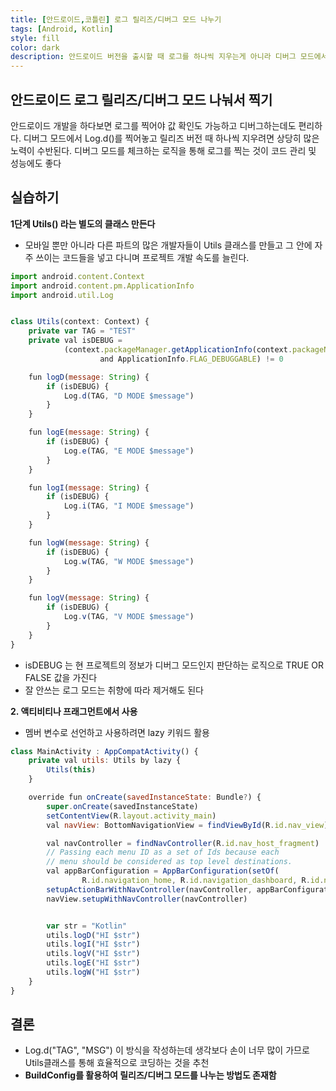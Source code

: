 ```yaml
---
title: [안드로이드,코틀린] 로그 릴리즈/디버그 모드 나누기
tags: [Android, Kotlin]
style: fill
color: dark
description: 안드로이드 버전을 출시할 때 로그를 하나씩 지우는게 아니라 디버그 모드에서만 작동되도록 만들기
---
```


## 안드로이드 로그 릴리즈/디버그 모드 나눠서 찍기
안드로이드 개발을 하다보면 로그를 찍어야 값 확인도 가능하고 디버그하는데도 편리하다. 디버그 모드에서 Log.d()를 찍어놓고 릴리즈 버전 때 하나씩 지우려면 상당히 많은 노력이 수반된다. 디버그 모드를 체크하는 로직을 통해 로그를 찍는 것이 코드 관리 및 성능에도 좋다


## 실습하기
**1단계 Utils() 라는 별도의 클래스 만든다**
- 모바일 뿐만 아니라 다른 파트의 많은 개발자들이 Utils 클래스를 만들고 그 안에 자주 쓰이는 코드들을 넣고 다니며 프로젝트 개발 속도를 늘린다.

```javascript
import android.content.Context
import android.content.pm.ApplicationInfo
import android.util.Log


class Utils(context: Context) {
    private var TAG = "TEST"
    private val isDEBUG =
            (context.packageManager.getApplicationInfo(context.packageName, 0).flags
                    and ApplicationInfo.FLAG_DEBUGGABLE) != 0

    fun logD(message: String) {
        if (isDEBUG) {
            Log.d(TAG, "D MODE $message")
        }
    }

    fun logE(message: String) {
        if (isDEBUG) {
            Log.e(TAG, "E MODE $message")
        }
    }

    fun logI(message: String) {
        if (isDEBUG) {
            Log.i(TAG, "I MODE $message")
        }
    }

    fun logW(message: String) {
        if (isDEBUG) {
            Log.w(TAG, "W MODE $message")
        }
    }

    fun logV(message: String) {
        if (isDEBUG) {
            Log.v(TAG, "V MODE $message")
        }
    }
}
```
- isDEBUG 는 현 프로젝트의 정보가 디버그 모드인지 판단하는 로직으로 TRUE OR FALSE 값을 가진다
- 잘 안쓰는 로그 모드는 취향에 따라 제거해도 된다

**2. 액티비티나 프래그먼트에서 사용**
- 멤버 변수로 선언하고 사용하려면 lazy 키워드 활용

```javascript
class MainActivity : AppCompatActivity() {
    private val utils: Utils by lazy {
        Utils(this)
    }

    override fun onCreate(savedInstanceState: Bundle?) {
        super.onCreate(savedInstanceState)
        setContentView(R.layout.activity_main)
        val navView: BottomNavigationView = findViewById(R.id.nav_view)

        val navController = findNavController(R.id.nav_host_fragment)
        // Passing each menu ID as a set of Ids because each
        // menu should be considered as top level destinations.
        val appBarConfiguration = AppBarConfiguration(setOf(
                R.id.navigation_home, R.id.navigation_dashboard, R.id.navigation_notifications))
        setupActionBarWithNavController(navController, appBarConfiguration)
        navView.setupWithNavController(navController)


        var str = "Kotlin"
        utils.logD("HI $str")
        utils.logI("HI $str")
        utils.logV("HI $str")
        utils.logE("HI $str")
        utils.logW("HI $str")
    }
}
```

## 결론
- Log.d("TAG", "MSG") 이 방식을 작성하는데 생각보다 손이 너무 많이 가므로 Utils클래스를 통해 효율적으로 코딩하는 것을 추천
- **BuildConfig를 활용하여 릴리즈/디버그 모드를 나누는 방법도 존재함**
